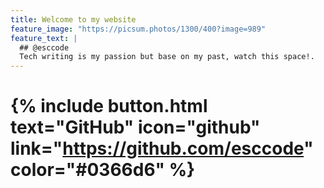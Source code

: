 ```yaml
---
title: Welcome to my website
feature_image: "https://picsum.photos/1300/400?image=989"
feature_text: |
  ## @esccode
  Tech writing is my passion but base on my past, watch this space!.
---
```


# {% include button.html text="GitHub" icon="github" link="https://github.com/esccode" color="#0366d6" %} 










